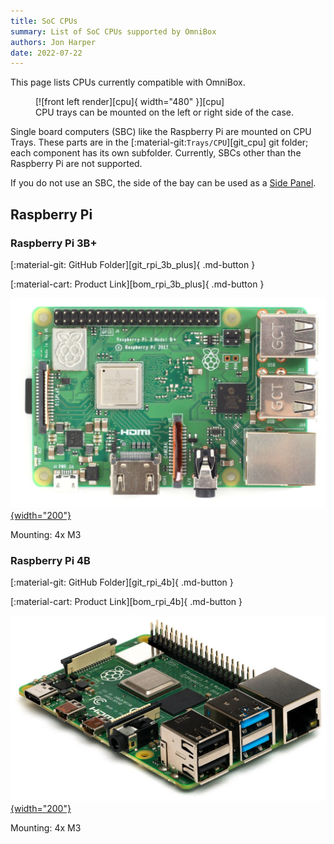 ```yaml
---
title: SoC CPUs
summary: List of SoC CPUs supported by OmniBox
authors: Jon Harper
date: 2022-07-22
---
```


This page lists CPUs currently compatible with OmniBox.

<figure markdown>
  [![front left render][cpu]{ width="480" }][cpu]
  <figcaption>CPU trays can be mounted on the left or right side of the case.</figcaption>
</figure>

Single board computers (SBC) like the Raspberry Pi are mounted on CPU Trays. These parts are in the [:material-git:`Trays/CPU`][git_cpu] git folder; each component has its own subfolder. Currently, SBCs other than the Raspberry Pi are not supported.

If you do not use an SBC, the side of the bay can be used as a [Side Panel][panel_mounts].

<!-- Template
[![product picture][img_btt_skr_3]{width="200"}][img_]

[:material-git: GitHub Folder][git_]

[:material-cart: Product Link][bom_]
 -->

## Raspberry Pi

### Raspberry Pi 3B+

[:material-git: GitHub Folder][git_rpi_3b_plus]{ .md-button }

[:material-cart: Product Link][bom_rpi_3b_plus]{ .md-button }

[![product picture][img_rpi_3b]{width="200"}][img_rpi_3b]

Mounting: 4x M3

### Raspberry Pi 4B

[:material-git: GitHub Folder][git_rpi_4b]{ .md-button }

[:material-cart: Product Link][bom_rpi_4b]{ .md-button }

[![product picture][img_rpi_4b]{width="200"}][img_rpi_4b]

Mounting: 4x M3

[cpu]: ../img/components/cpu.png
[img_rpi_3b]: ../img/parts/rpi_3b_plus.jpg
[img_rpi_4b]: ../img/parts/rpi_4b.jpg
[panel_mounts]: panel_mounts.md